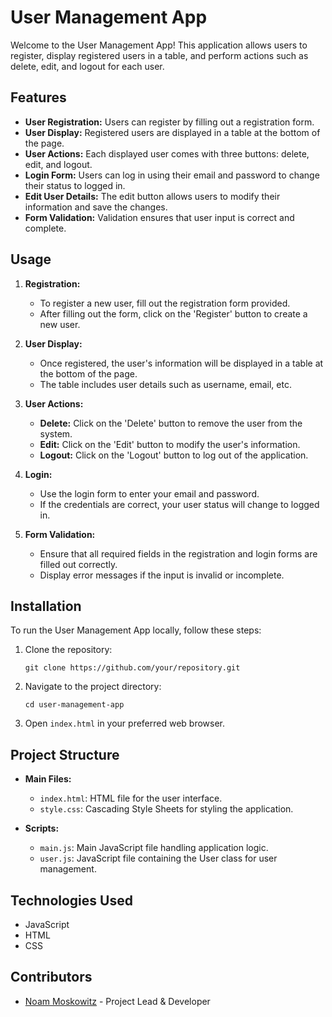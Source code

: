 # User Management App

Welcome to the User Management App! This application allows users to register, display registered users in a table, and perform actions such as delete, edit, and logout for each user.

## Features

- **User Registration:** Users can register by filling out a registration form.
- **User Display:** Registered users are displayed in a table at the bottom of the page.
- **User Actions:** Each displayed user comes with three buttons: delete, edit, and logout.
- **Login Form:** Users can log in using their email and password to change their status to logged in.
- **Edit User Details:** The edit button allows users to modify their information and save the changes.
- **Form Validation:** Validation ensures that user input is correct and complete.

## Usage

1. **Registration:**
   - To register a new user, fill out the registration form provided.
   - After filling out the form, click on the 'Register' button to create a new user.

2. **User Display:**
   - Once registered, the user's information will be displayed in a table at the bottom of the page.
   - The table includes user details such as username, email, etc.

3. **User Actions:**
   - **Delete:** Click on the 'Delete' button to remove the user from the system.
   - **Edit:** Click on the 'Edit' button to modify the user's information.
   - **Logout:** Click on the 'Logout' button to log out of the application.

4. **Login:**
   - Use the login form to enter your email and password.
   - If the credentials are correct, your user status will change to logged in.

5. **Form Validation:**
   - Ensure that all required fields in the registration and login forms are filled out correctly.
   - Display error messages if the input is invalid or incomplete.

## Installation

To run the User Management App locally, follow these steps:

1. Clone the repository:
   ```
   git clone https://github.com/your/repository.git
   ```

2. Navigate to the project directory:
   ```
   cd user-management-app
   ```

3. Open `index.html` in your preferred web browser.

## Project Structure

- **Main Files:**
  - `index.html`: HTML file for the user interface.
  - `style.css`: Cascading Style Sheets for styling the application.

- **Scripts:**
  - `main.js`: Main JavaScript file handling application logic.
  - `user.js`: JavaScript file containing the User class for user management.

## Technologies Used

- JavaScript
- HTML
- CSS

## Contributors

- [Noam Moskowitz]([https://github.com/Noam-Moskowitz]) - Project Lead & Developer

